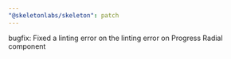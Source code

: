 ```yaml
---
"@skeletonlabs/skeleton": patch
---
```


bugfix: Fixed a linting error on the linting error on Progress Radial component
